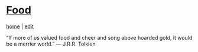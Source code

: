 # [Food](https://alwinwoo.github.io/pages/food.html)
[home](https://alwinwoo.github.io/) | [edit](https://github.com/alwinwoo/alwinwoo.github.io/edit/master/pages/food.md)

“If more of us valued food and cheer and song above hoarded gold, it would be a merrier world.” ― J.R.R. Tolkien
